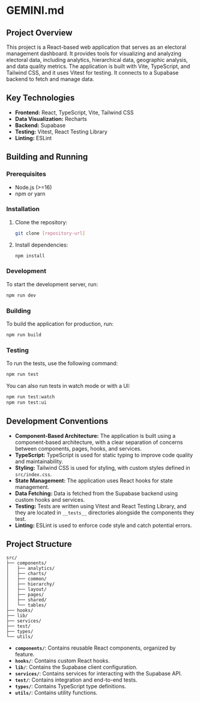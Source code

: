 
# GEMINI.md

## Project Overview

This project is a React-based web application that serves as an electoral management dashboard. It provides tools for visualizing and analyzing electoral data, including analytics, hierarchical data, geographic analysis, and data quality metrics. The application is built with Vite, TypeScript, and Tailwind CSS, and it uses Vitest for testing. It connects to a Supabase backend to fetch and manage data.

## Key Technologies

*   **Frontend:** React, TypeScript, Vite, Tailwind CSS
*   **Data Visualization:** Recharts
*   **Backend:** Supabase
*   **Testing:** Vitest, React Testing Library
*   **Linting:** ESLint

## Building and Running

### Prerequisites

*   Node.js (>=16)
*   npm or yarn

### Installation

1.  Clone the repository:
    ```bash
    git clone [repository-url]
    ```
2.  Install dependencies:
    ```bash
    npm install
    ```

### Development

To start the development server, run:

```bash
npm run dev
```

### Building

To build the application for production, run:

```bash
npm run build
```

### Testing

To run the tests, use the following command:

```bash
npm run test
```

You can also run tests in watch mode or with a UI:

```bash
npm run test:watch
npm run test:ui
```

## Development Conventions

*   **Component-Based Architecture:** The application is built using a component-based architecture, with a clear separation of concerns between components, pages, hooks, and services.
*   **TypeScript:** TypeScript is used for static typing to improve code quality and maintainability.
*   **Styling:** Tailwind CSS is used for styling, with custom styles defined in `src/index.css`.
*   **State Management:** The application uses React hooks for state management.
*   **Data Fetching:** Data is fetched from the Supabase backend using custom hooks and services.
*   **Testing:** Tests are written using Vitest and React Testing Library, and they are located in `__tests__` directories alongside the components they test.
*   **Linting:** ESLint is used to enforce code style and catch potential errors.

## Project Structure

```
src/
├── components/
│   ├── analytics/
│   ├── charts/
│   ├── common/
│   ├── hierarchy/
│   ├── layout/
│   ├── pages/
│   ├── shared/
│   └── tables/
├── hooks/
├── lib/
├── services/
├── test/
├── types/
└── utils/
```

*   **`components/`**: Contains reusable React components, organized by feature.
*   **`hooks/`**: Contains custom React hooks.
*   **`lib/`**: Contains the Supabase client configuration.
*   **`services/`**: Contains services for interacting with the Supabase API.
*   **`test/`**: Contains integration and end-to-end tests.
*   **`types/`**: Contains TypeScript type definitions.
*   **`utils/`**: Contains utility functions.
